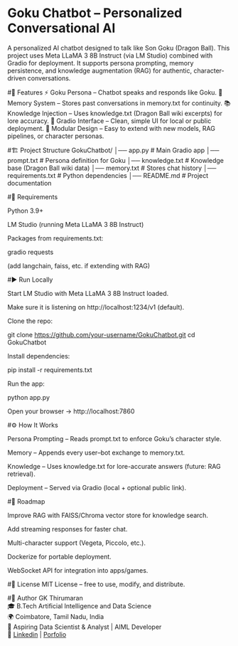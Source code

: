 # Goku Chatbot – Personalized Conversational AI

A personalized AI chatbot designed to talk like Son Goku (Dragon Ball).
This project uses Meta LLaMA 3 8B Instruct (via LM Studio) combined with Gradio for deployment.
It supports persona prompting, memory persistence, and knowledge augmentation (RAG) for authentic, character-driven conversations.

#🚀 Features
⚡ Goku Persona – Chatbot speaks and responds like Goku.
🧠 Memory System – Stores past conversations in memory.txt for continuity.
📚 Knowledge Injection – Uses knowledge.txt (Dragon Ball wiki excerpts) for lore accuracy.
🎨 Gradio Interface – Clean, simple UI for local or public deployment.
🔧 Modular Design – Easy to extend with new models, RAG pipelines, or character personas.

#🏗️ Project Structure
GokuChatbot/
│── app.py              # Main Gradio app
│── prompt.txt          # Persona definition for Goku
│── knowledge.txt       # Knowledge base (Dragon Ball wiki data)
│── memory.txt          # Stores chat history
│── requirements.txt    # Python dependencies
│── README.md           # Project documentation

#🔑 Requirements

Python 3.9+

LM Studio
 (running Meta LLaMA 3 8B Instruct)

Packages from requirements.txt:

gradio
requests


(add langchain, faiss, etc. if extending with RAG)

#▶️ Run Locally

Start LM Studio with Meta LLaMA 3 8B Instruct loaded.

Make sure it is listening on http://localhost:1234/v1 (default).

Clone the repo:

git clone https://github.com/your-username/GokuChatbot.git
cd GokuChatbot


Install dependencies:

pip install -r requirements.txt


Run the app:

python app.py


Open your browser → http://localhost:7860

#⚙️ How It Works

Persona Prompting – Reads prompt.txt to enforce Goku’s character style.

Memory – Appends every user–bot exchange to memory.txt.

Knowledge – Uses knowledge.txt for lore-accurate answers (future: RAG retrieval).

Deployment – Served via Gradio (local + optional public link).

#📌 Roadmap

 Improve RAG with FAISS/Chroma vector store for knowledge search.

 Add streaming responses for faster chat.

 Multi-character support (Vegeta, Piccolo, etc.).

 Dockerize for portable deployment.

 WebSocket API for integration into apps/games.

#📜 License
MIT License – free to use, modify, and distribute.

#👤 Author
GK Thirumaran\
🎓 B.Tech Artificial Intelligence and Data Science\
🌍 Coimbatore, Tamil Nadu, India\
💼 Aspiring Data Scientist & Analyst | AIML Developer\
🔗 [Linkedin](https://www.linkedin.com/in/thirumarangk-ai) | [Porfolio](https://maranthiru180.wixsite.com/my-site)
